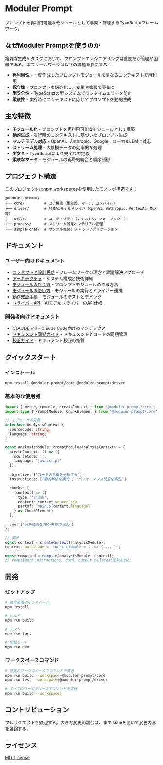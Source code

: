 # Moduler Prompt

プロンプトを再利用可能なモジュールとして構築・管理するTypeScriptフレームワーク。

## なぜModuler Promptを使うのか

複雑な生成AIタスクにおいて、プロンプトエンジニアリングは重要だが管理が困難である。本フレームワークは以下の課題を解決する：

- **再利用性** - 一度作成したプロンプトモジュールを異なるコンテキストで再利用
- **保守性** - プロンプトを構造化し、変更や拡張を容易に
- **型安全性** - TypeScriptの型システムでランタイムエラーを防止
- **柔軟性** - 実行時にコンテキストに応じてプロンプトを動的生成

## 主な特徴

- **モジュール化** - プロンプトを再利用可能なモジュールとして構築
- **動的生成** - 実行時のコンテキストに基づいたプロンプト生成
- **マルチモデル対応** - OpenAI、Anthropic、Google、ローカルLLMに対応
- **ストリーム処理** - 大規模データの効率的な処理
- **型安全** - TypeScriptによる完全な型定義
- **柔軟なマージ** - モジュールの再帰的統合と順序制御

## プロジェクト構造

このプロジェクトはnpm workspacesを使用したモノレポ構造です：

```
@moduler-prompt/
├── core/         # コア機能（型定義、マージ、コンパイル）
├── driver/       # 各種AIモデルドライバ（OpenAI、Anthropic、VertexAI、MLX等）
├── utils/        # ユーティリティ（レジストリ、フォーマッター）
├── process/      # ストリーム処理とマテリアル管理
└── simple-chat/  # サンプル実装: チャットアプリケーション
```

## ドキュメント

### ユーザー向けドキュメント
- [コンセプトと設計思想](./docs/CONCEPTS.md) - フレームワークの理念と課題解決アプローチ
- [アーキテクチャ](./docs/ARCHITECTURE.md) - システム構成と技術詳細
- [モジュールの作り方](./docs/CREATING_MODULES.md) - プロンプトモジュールの作成方法
- [モジュールの使い方](./docs/USING_MODULES.md) - モジュールの実行とドライバー連携
- [動作確認手順](./docs/VERIFYING_MODULES.md) - モジュールのテストとデバッグ
- [ドライバーAPI](./docs/DRIVER_API.md) - AIモデルドライバーのAPI仕様

### 開発者向けドキュメント
- [CLAUDE.md](./CLAUDE.md) - Claude Code向けのインデックス
- [ドキュメント同期ガイド](./prompts/document-code-sync.md) - ドキュメントとコードの同期管理
- [校正ガイド](./prompts/DOCUMENT_PROOFREADING_GUIDE.md) - ドキュメント校正の指針

## クイックスタート

### インストール

```bash
npm install @moduler-prompt/core @moduler-prompt/driver
```

### 基本的な使用例

```typescript
import { merge, compile, createContext } from '@moduler-prompt/core';
import type { PromptModule, ChunkElement } from '@moduler-prompt/core';

// モジュールの定義
interface AnalysisContext {
  sourceCode: string;
  language: string;
}

const analysisModule: PromptModule<AnalysisContext> = {
  createContext: () => ({
    sourceCode: '',
    language: 'javascript'
  }),
  
  objective: ['コードの品質を分析する'],
  instructions: ['静的解析を実行', 'パフォーマンス問題を特定'],
  
  chunks: [
    (context) => ({
      type: 'chunk',
      content: context.sourceCode,
      partOf: `main.${context.language}`
    } as ChunkElement)
  ],
  
  cue: ['分析結果をJSON形式で出力']
};

// 実行
const context = createContext(analysisModule);
context.sourceCode = 'const example = () => { ... }';

const compiled = compile(analysisModule, context);
// compiledは instructions, data, output のElement配列を含む
```

## 開発

### セットアップ

```bash
# 依存関係のインストール
npm install

# ビルド
npm run build

# テスト
npm run test

# 開発モード
npm run dev
```

### ワークスペースコマンド

```bash
# 特定のワークスペースでコマンドを実行
npm run build --workspace=@moduler-prompt/core
npm run test --workspace=@moduler-prompt/driver

# すべてのワークスペースでコマンドを実行
npm run build --workspaces
```

## コントリビューション

プルリクエストを歓迎する。大きな変更の場合は、まずIssueを開いて変更内容を議論する。

## ライセンス

[MIT License](LICENSE)